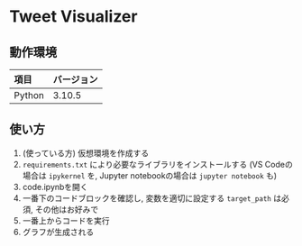 # Tweet Visualizer

## 動作環境

| 項目 | バージョン |
| :-- | :-- |
| Python | 3.10.5 |

## 使い方

1. (使っている方) 仮想環境を作成する
2. `requirements.txt` により必要なライブラリをインストールする
   (VS Codeの場合は `ipykernel` を, Jupyter notebookの場合は `jupyter notebook` も)
3. code.ipynbを開く
4. 一番下のコードブロックを確認し, 変数を適切に設定する
    `target_path` は必須, その他はお好みで
5. 一番上からコードを実行
6. グラフが生成される

